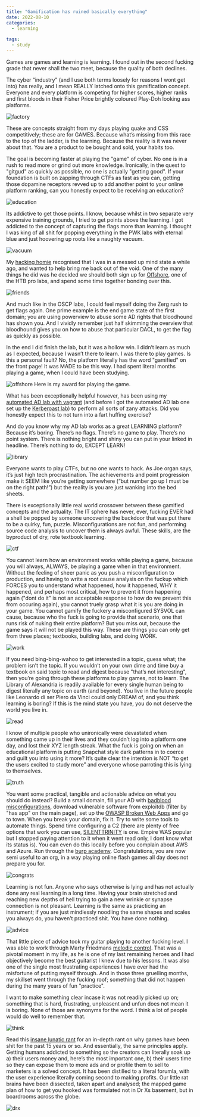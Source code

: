```yaml
---
title: "Gamification has ruined basically everything"
date: 2022-08-10
categories:
  - learning
  
tags:
  - study
---
```


Games are games and learning is learning. I found out in the second fucking grade that never shall the two meet, because the quality of both declines.

The cyber “industry” (and I use both terms loosely for reasons I wont get into) has really, and I mean REALLY latched onto this gamification concept. Everyone and every platform is competing for higher scores, higher ranks and first bloods in their Fisher Price brightly coloured Play-Doh looking ass platforms. 

![factory](/assets/images/gamification/playdo.png)

These are concepts straight from my days playing quake and CSS competitively; these are for GAMES. Because what’s missing from this race to the top of the ladder, is the learning. Because the reality is it was never about that. You are a product to be bought and sold, your habits too.

The goal is becoming faster at playing the "game" of cyber. No one is in a rush to read more or grind out more knowledge. Ironically, in the quest to "gitgud" as quickly as possible, no one is actually "getting good". If your foundation is built on zapping through CTFs as fast as you can, getting those dopamine receptors revved up to add another point to your online platform ranking, can you honestly expect to be receiving an education?

![education](/assets/images/gamification/education.png)

Its addictive to get those points. I know, because whilst in two separate very expensive training grounds, I tried to get points above the learning. I got addicted to the concept of capturing the flags more than learning. I thought I was king of all shit for popping everything in the PWK labs with eternal blue and just hoovering up roots like a naughty vacuum.

![vacuum](/assets/images/gamification/vacuum.png)

My [hacking homie](https://kymb0.github.io/) recognised that I was in a messed up mind state a while ago, and wanted to help bring me back out of the void. One of the many things he did was he decided we should both sign up for [Offshore](https://app.hackthebox.com/prolabs/overview/offshore), one of the HTB pro labs, and spend some time together bonding over this. 

![friends](/assets/images/gamification/friends.png)

And much like in the OSCP labs, I could feel myself doing the Zerg rush to get flags again. One prime example is the end game state of the first domain; you are using powerview to abuse some AD rights that bloodhound has shown you. And I vividly remember just half skimming the overview that bloodhound gives you on how to abuse that particular DACL, to get the flag as quickly as possible. 

In the end I did finish the lab, but it was a hollow win. I didn’t learn as much as I expected, because I wasn’t there to learn. I was there to play games. Is this a personal fault? No, the platform literally has the word "gamified" on the front page! It was MADE to be this way. I had spent literal months playing a game, when I could have been studying.

![offshore](/assets/images/vagrant/offshore.png) 
Here is my award for playing the game.

What has been exceptionally helpful however, has been using my [automated AD lab with vagrant](https://onecloudemoji.github.io/labbing/vagrant-ad-lab/)  (and before I got the automated AD lab one set up the [Kerberoast lab](https://onecloudemoji.github.io/labbing/pivoting-and-kerberoast-lab-setup/)) to perform all sorts of zany attacks. Did you honestly expect this to not turn into a fart huffing exercise? 

And do you know why my AD lab works as a great LEARNING platform? Because it’s boring. There’s no flags. There’s no game to play. There’s no point system. There is nothing bright and shiny you can put in your linked in headline. There’s nothing to do, EXCEPT LEARN! 

![library](/assets/images/gamification/library.png)

Everyone wants to play CTFs, but no one wants to hack. As Joe organ says, it’s just high tech procrastination. The achievements and point progression make it SEEM like you’re getting somewhere (“but number go up I must be on the right path!”) but the reality is you are just wanking into the bed sheets.

There is exceptionally little real world crossover between these gamified concepts and the actuality. The IT sphere has never, ever, fucking EVER had a shell be popped by someone uncovering the backdoor that was put there to be a quirky, fun, puzzle. Misconfigurations are not fun, and performing source code analysis to uncover them is always awful. These skills, are the byproduct of dry, rote textbook learning. 

![ctf](/assets/images/gamification/ctfs.jpg)

You cannot learn how an environment works while playing a game, because you will always, ALWAYS, be playing a game when in that environment. Without the feeling of sheer panic as you push a misconfiguration to production, and having to write a root cause analysis on the fuckup which FORCES you to understand what happened, how it happened, WHY it happened, and perhaps most critical, how to prevent it from happening again ("dont do it" is not an acceptable response to how do we prevent this from occuring again), you cannot truely grasp what it is you are doing in your game. You cannot gamify the fuckery a misconfigured SYSVOL can cause, because who the fuck is going to provide that scenario, one that runs risk of nuking their entire platform? But you miss out, because the game says it will not be played this way. These are things you can only get from three places; textbooks, building labs, and doing WORK.

![work](/assets/images/gamification/work.png)

If you need bing-bing-wahoo to get interested in a topic, guess what; the problem isn’t the topic. If you wouldn’t on your own dime and time buy a textbook on said topic to read and digest because "that’s not interesting", then you’re going through these platforms to play games, not to learn. The Library of Alexandria is readily available for every single human being to digest literally any topic on earth (and beyond). You live in the future people like Leonardo di ser Piero da Vinci could only DREAM of, and you think learning is boring? If this is the mind state you have, you do not deserve the world you live in.

![read](/assets/images/gamification/read.png)

I know of multiple people who unironically were devastated when something came up in their lives and they couldn’t log into a platform one day, and lost their XYZ length streak. What the fuck is going on when an educational platform is putting Snapchat style dark patterns in to coerce and guilt you into using it more? It’s quite clear the intention is NOT “to get the users excited to study more” and everyone whose parroting this is lying to themselves.

![truth](/assets/images/gamification/lie.jpg)

You want some practical, tangible and actionable advice on what you should do instead? Build a small domain, fill your AD with [badblood misconfigurations](https://github.com/davidprowe/BadBlood), download vulnerable software from exploitdb (filter by "has app" on the main page), set up the [OWASP Broken Web Apps](https://sourceforge.net/projects/owaspbwa/) and go to town. When you break your domain, fix it. Try to write some tools to automate things. Spend time configuring a C2 (there are plenty of free options that work you can use, [SILENTTRINITY](https://github.com/byt3bl33d3r/SILENTTRINITY) is one. Empire WAS popular but I stopped paying attention to it when it went read only, I dont know what its status is). You can even do this locally before you complain about AWS and Azure. Run through the [burp academy](https://portswigger.net/web-security). Congratulations, you are now semi useful to an org, in a way playing online flash games all day does not prepare you for.

![congrats](/assets/images/gamification/congrats.png)

Learning is not fun. Anyone who says otherwise is lying and has not actually done any real learning in a long time. Having your brain stretched and reaching new depths of hell trying to gain a new wrinkle or synapse connection is not pleasant. Learning is the same as practicing an instrument; if you are just mindlessly noodling the same shapes and scales you always do, you haven’t practiced shit. You have done nothing. 

![advice](/assets/images/gamification/play.jpg)
 
 That little piece of advice took my guitar playing to another fucking level. I was able to work through Marty Friedmans [melodic control](https://www.youtube.com/watch?v=-OmDoa2SkKY). That was a pivotal moment in my life, as he is one of my last remaining heroes and I had objectively become the best guitarist I knew due to his lessons. It was also one of the single most frustrating experiences I have ever had the misfortune of putting myself through. And in those three gruelling months, my skillset went through the fucking roof; something that did not happen during the many years of fun "practice". 
 
 I want to make something clear incase it was not readily picked up on; something that is hard, frustrating, unpleasent and unfun does not mean it is boring. None of those are synonyms for the word. I think a lot of people would do well to remember that.
 
 ![think](/assets/images/gamification/think.png)

Read this [insane lunatic rant](https://onecloudemoji.github.io/games/2004-gaming/) for an in-depth rant on why games have been shit for the past 15 years or so. And essentially, the same principles apply. Getting humans addicted to something so the creators can literally soak up a) their users money and, here’s the most important one, b) their users time so they can expose them to more ads and or profile them to sell to marketers is a solved concept. It has been distilled to a literal forumla, with the user experience literally coming second to making profits. Our little rat brains have been dissected, taken apart and analysed; the mapped game plan of how to get you hooked was formulated not in Dr Xs basement, but in boardrooms across the globe.

![drx](/assets/images/gamification/dr_x.png)
